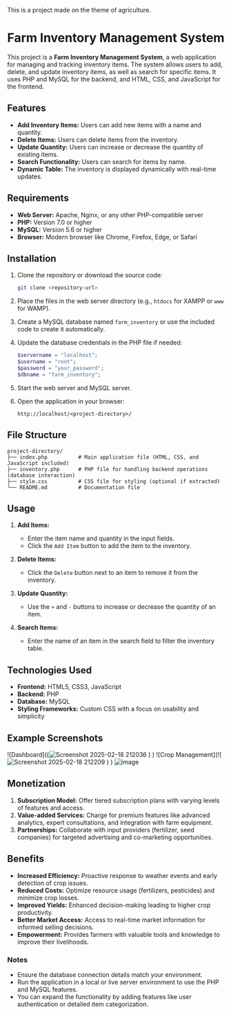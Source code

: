 This is a project made on the theme of agriculture.

# Farm Inventory Management System

This project is a **Farm Inventory Management System**, a web application for managing and tracking inventory items. The system allows users to add, delete, and update inventory items, as well as search for specific items. It uses PHP and MySQL for the backend, and HTML, CSS, and JavaScript for the frontend.

## Features

- **Add Inventory Items:** Users can add new items with a name and quantity.
- **Delete Items:** Users can delete items from the inventory.
- **Update Quantity:** Users can increase or decrease the quantity of existing items.
- **Search Functionality:** Users can search for items by name.
- **Dynamic Table:** The inventory is displayed dynamically with real-time updates.

## Requirements

- **Web Server:** Apache, Nginx, or any other PHP-compatible server
- **PHP:** Version 7.0 or higher
- **MySQL:** Version 5.6 or higher
- **Browser:** Modern browser like Chrome, Firefox, Edge, or Safari

## Installation

1. Clone the repository or download the source code:
   ```bash
   git clone <repository-url>
   ```

2. Place the files in the web server directory (e.g., `htdocs` for XAMPP or `www` for WAMP).

3. Create a MySQL database named `farm_inventory` or use the included code to create it automatically.

4. Update the database credentials in the PHP file if needed:
   ```php
   $servername = "localhost";
   $username = "root";
   $password = "your_password";
   $dbname = "farm_inventory";
   ```

5. Start the web server and MySQL server.

6. Open the application in your browser:
   ```
   http://localhost/<project-directory>/
   ```

## File Structure

```
project-directory/
├── index.php          # Main application file (HTML, CSS, and JavaScript included)
├── inventory.php      # PHP file for handling backend operations (database interaction)
├── style.css          # CSS file for styling (optional if extracted)
└── README.md          # Documentation file
```

## Usage

1. **Add Items:**
   - Enter the item name and quantity in the input fields.
   - Click the `Add Item` button to add the item to the inventory.

2. **Delete Items:**
   - Click the `Delete` button next to an item to remove it from the inventory.

3. **Update Quantity:**
   - Use the `+` and `-` buttons to increase or decrease the quantity of an item.

4. **Search Items:**
   - Enter the name of an item in the search field to filter the inventory table.

## Technologies Used

- **Frontend:** HTML5, CSS3, JavaScript
- **Backend:** PHP
- **Database:** MySQL
- **Styling Frameworks:** Custom CSS with a focus on usability and simplicity

## Example Screenshots

![Dashboard]((![Screenshot 2025-02-18 212036](https://github.com/user-attachments/assets/8f7fdb9d-a6d8-4c8e-b37c-3602f8eeee24)
)
)
![Crop Management](!(![Screenshot 2025-02-18 212209](https://github.com/user-attachments/assets/7ec84c10-b7b2-44f3-977a-682d79f04ae4)
)
)
![image](https://github.com/user-attachments/assets/01624d6c-ea3f-479f-a0ab-e7120cd044e1)

## Monetization

1. **Subscription Model:** Offer tiered subscription plans with varying levels of features and access.
2. **Value-added Services:** Charge for premium features like advanced analytics, expert consultations, and integration with farm equipment.
3. **Partnerships:** Collaborate with input providers (fertilizer, seed companies) for targeted advertising and co-marketing opportunities.

## Benefits

- **Increased Efficiency:** Proactive response to weather events and early detection of crop issues.
- **Reduced Costs:** Optimize resource usage (fertilizers, pesticides) and minimize crop losses.
- **Improved Yields:** Enhanced decision-making leading to higher crop productivity.
- **Better Market Access:** Access to real-time market information for informed selling decisions.
- **Empowerment:** Provides farmers with valuable tools and knowledge to improve their livelihoods.

### Notes

- Ensure the database connection details match your environment.
- Run the application in a local or live server environment to use the PHP and MySQL features.
- You can expand the functionality by adding features like user authentication or detailed item categorization.
